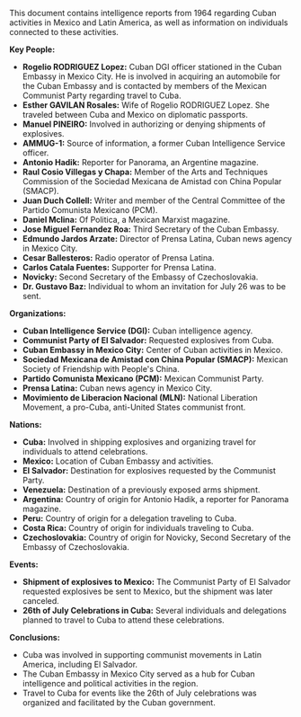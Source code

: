 This document contains intelligence reports from 1964 regarding Cuban activities in Mexico and Latin America, as well as information on individuals connected to these activities.

**Key People:**

*   **Rogelio RODRIGUEZ Lopez:** Cuban DGI officer stationed in the Cuban Embassy in Mexico City. He is involved in acquiring an automobile for the Cuban Embassy and is contacted by members of the Mexican Communist Party regarding travel to Cuba.
*   **Esther GAVILAN Rosales:** Wife of Rogelio RODRIGUEZ Lopez. She traveled between Cuba and Mexico on diplomatic passports.
*   **Manuel PINEIRO:** Involved in authorizing or denying shipments of explosives.
*   **AMMUG-1:** Source of information, a former Cuban Intelligence Service officer.
*   **Antonio Hadik:** Reporter for Panorama, an Argentine magazine.
*   **Raul Cosio Villegas y Chapa:** Member of the Arts and Techniques Commission of the Sociedad Mexicana de Amistad con China Popular (SMACP).
*   **Juan Duch Collell:** Writer and member of the Central Committee of the Partido Comunista Mexicano (PCM).
*   **Daniel Mclina:** Of Politica, a Mexican Marxist magazine.
*   **Jose Miguel Fernandez Roa:** Third Secretary of the Cuban Embassy.
*   **Edmundo Jardos Arzate:** Director of Prensa Latina, Cuban news agency in Mexico City.
*   **Cesar Ballesteros:** Radio operator of Prensa Latina.
*   **Carlos Catala Fuentes:** Supporter for Prensa Latina.
*   **Novicky:** Second Secretary of the Embassy of Czechoslovakia.
*   **Dr. Gustavo Baz:** Individual to whom an invitation for July 26 was to be sent.

**Organizations:**

*   **Cuban Intelligence Service (DGI):** Cuban intelligence agency.
*   **Communist Party of El Salvador:** Requested explosives from Cuba.
*   **Cuban Embassy in Mexico City:** Center of Cuban activities in Mexico.
*   **Sociedad Mexicana de Amistad con China Popular (SMACP):** Mexican Society of Friendship with People's China.
*   **Partido Comunista Mexicano (PCM):** Mexican Communist Party.
*   **Prensa Latina:** Cuban news agency in Mexico City.
*   **Movimiento de Liberacion Nacional (MLN):** National Liberation Movement, a pro-Cuba, anti-United States communist front.

**Nations:**

*   **Cuba:** Involved in shipping explosives and organizing travel for individuals to attend celebrations.
*   **Mexico:** Location of Cuban Embassy and activities.
*   **El Salvador:** Destination for explosives requested by the Communist Party.
*   **Venezuela:** Destination of a previously exposed arms shipment.
*   **Argentina:** Country of origin for Antonio Hadik, a reporter for Panorama magazine.
*   **Peru:** Country of origin for a delegation traveling to Cuba.
*   **Costa Rica:** Country of origin for individuals traveling to Cuba.
*   **Czechoslovakia:** Country of origin for Novicky, Second Secretary of the Embassy of Czechoslovakia.

**Events:**

*   **Shipment of explosives to Mexico:** The Communist Party of El Salvador requested explosives be sent to Mexico, but the shipment was later canceled.
*   **26th of July Celebrations in Cuba:** Several individuals and delegations planned to travel to Cuba to attend these celebrations.

**Conclusions:**

*   Cuba was involved in supporting communist movements in Latin America, including El Salvador.
*   The Cuban Embassy in Mexico City served as a hub for Cuban intelligence and political activities in the region.
*   Travel to Cuba for events like the 26th of July celebrations was organized and facilitated by the Cuban government.
